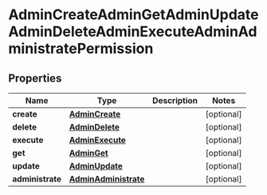 
# AdminCreateAdminGetAdminUpdateAdminDeleteAdminExecuteAdminAdministratePermission

## Properties
Name | Type | Description | Notes
------------ | ------------- | ------------- | -------------
**create** | [**AdminCreate**](AdminCreate.md) |  |  [optional]
**delete** | [**AdminDelete**](AdminDelete.md) |  |  [optional]
**execute** | [**AdminExecute**](AdminExecute.md) |  |  [optional]
**get** | [**AdminGet**](AdminGet.md) |  |  [optional]
**update** | [**AdminUpdate**](AdminUpdate.md) |  |  [optional]
**administrate** | [**AdminAdministrate**](AdminAdministrate.md) |  |  [optional]




